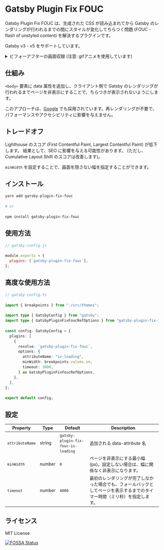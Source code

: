 # Gatsby Plugin Fix FOUC

Gatsby Plugin Fix FOUC は、生成された CSS が読み込まれてから Gatsby のレンダリングが行われるまでの間にスタイルが変化してちらつく問題 (FOUC - flash of unstyled content) を解決するプラグインです。

Gatsby v3 - v5 をサポートしています。

<details>

<summary>ビフォーアフターの画面収録 (注意: gifアニメを使用しています)</summary>

| ビフォー                                                                                | アフター                                                                                                                                  |
| --------------------------------------------------------------------------------------- | ----------------------------------------------------------------------------------------------------------------------------------------- |
| ![崩れたスタイルが一瞬表示されている画面](/docs/readme-images/without-plugin-movie.gif) | ![Gatsby のレンダリングが行われるまでページを隠すことで、崩れたスタイルが表示されていない画面](/docs/readme-images/with-plugin-movie.gif) |

</details>

## 仕組み

`<body>` 要素に data 属性を追加し、クライアント側で Gatsby のレンダリングが行われるまでページを非表示にすることで、ちらつきが表示されないようにします。

このアプローチは、[Google](https://developers.google.com/optimize/) でも採用されています。再レンダリングが不要で、パフォーマンスやアクセシビリティに影響を与えません。

## トレードオフ

Lighthouse のスコア (First Contentful Paint, Largest Contentful Paint) が低下します。 結果として、SEO に影響を与える可能性があります。 (ただし、Cumulative Layout Shift のスコアは改善します)。

`minWidth` を設定することで、画面を隠さない幅を指定することができます。

## インストール

```bash
yarn add gatsby-plugin-fix-fouc

# or

npm install gatsby-plugin-fix-fouc
```

## 使用方法

```js
// gatsby-config.js

module.exports = {
  plugins: [`gatsby-plugin-fix-fouc`],
};
```

## 高度な使用方法

```ts
// gatsby-config.ts

import { breakpoints } from "./src/themes";

import type { GatsbyConfig } from "gatsby";
import type { GatsbyPluginFixFoucRefOptions } from "gatsby-plugin-fix-fouc";

const config: GatsbyConfig = {
  plugins: [
    {
      resolve: `gatsby-plugin-fix-fouc`,
      options: {
        attributeName: "is-loading",
        minWidth: breakpoints.values.sm,
        timeout: 3000,
      } as GatsbyPluginFixFoucRefOptions,
    },
  ],
};

export default config;
```

## 設定

| Property        | Type   | Default                             | Description                                                                                                                |
| --------------- | ------ | ----------------------------------- | -------------------------------------------------------------------------------------------------------------------------- |
| `attributeName` | string | `gatsby-plugin-fix-fouc-is-loading` | 追加される data-attribute 名                                                                                               |
| `minWidth`      | number | `0`                                 | ページを非表示にする最小幅 (px)。設定しない場合は、幅に関係なく非表示になります。                                          |
| `timeout`       | number | `4000`                              | 最初のレンダリングが完了しなかった場合でも、フォールバックとしてページを表示するまでのタイマー時間（ミリ秒）を指定します。 |

## ライセンス

MIT License

[![FOSSA Status](https://app.fossa.com/api/projects/git%2Bgithub.com%2Fbicstone%2Fgatsby-plugin-fix-fouc.svg?type=large)](https://app.fossa.com/projects/git%2Bgithub.com%2Fbicstone%2Fgatsby-plugin-fix-fouc?ref=badge_large)
